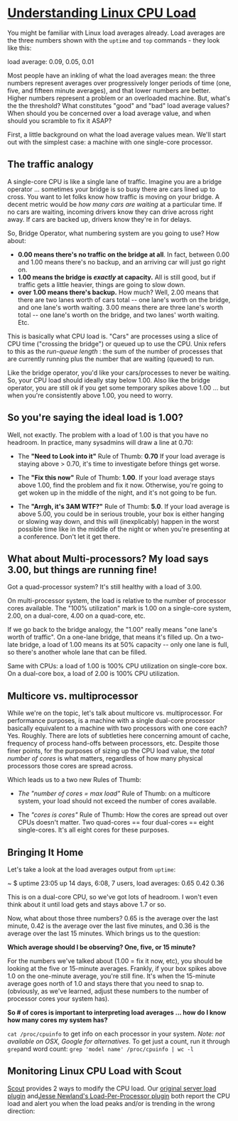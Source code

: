# [Understanding Linux CPU Load](http://blog.scoutapp.com/articles/2009/07/31/understanding-load-averages)

You might be familiar with Linux load averages already. Load averages are the three numbers shown with the `uptime` and `top` commands - they look like this:

load average: 0.09, 0.05, 0.01

Most people have an inkling of what the load averages mean: the three numbers represent averages over progressively longer periods of time (one, five, and fifteen minute averages), and that lower numbers are better. Higher numbers represent a problem or an overloaded machine. But, what's the the threshold? What constitutes "good" and "bad" load average values? When should you be concerned over a load average value, and when should you scramble to fix it ASAP?

First, a little background on what the load average values mean. We'll start out with the simplest case: a machine with one single-core processor.

## The traffic analogy

A single-core CPU is like a single lane of traffic. Imagine you are a bridge operator ... sometimes your bridge is so busy there are cars lined up to cross. You want to let folks know how traffic is moving on your bridge. A decent metric would be _how many cars are waiting_ at a particular time. If no cars are waiting, incoming drivers know they can drive across right away. If cars are backed up, drivers know they're in for delays.

So, Bridge Operator, what numbering system are you going to use? How about:

  *  **0.00 means there's no traffic on the bridge at all**. In fact, between 0.00 and 1.00 means there's no backup, and an arriving car will just go right on.
  *  **1.00 means the bridge is _exactly_ at capacity.** All is still good, but if traffic gets a little heavier, things are going to slow down.
  *  **over 1.00 means there's backup.** How much? Well, 2.00 means that there are two lanes worth of cars total -- one lane's worth on the bridge, and one lane's worth waiting. 3.00 means there are three lane's worth total -- one lane's worth on the bridge, and two lanes' worth waiting. Etc.


This is basically what CPU load is. "Cars" are processes using a slice of CPU time ("crossing the bridge") or queued up to use the CPU. Unix refers to this as the _run-queue length_ : the sum of the number of processes that are currently running plus the number that are waiting (queued) to run.

Like the bridge operator, you'd like your cars/processes to never be waiting. So, your CPU load should ideally stay below 1.00. Also like the bridge operator, you are still ok if you get some temporary spikes above 1.00 ... but when you're consistently above 1.00, you need to worry.

## So you're saying the ideal load is 1.00?

Well, not exactly. The problem with a load of 1.00 is that you have no headroom. In practice, many sysadmins will draw a line at 0.70:

  * The **"Need to Look into it"** Rule of Thumb: **0.70** If your load average is staying above > 0.70, it's time to investigate before things get worse.

  * The **"Fix this now"** Rule of Thumb: **1.00**. If your load average stays above 1.00, find the problem and fix it now. Otherwise, you're going to get woken up in the middle of the night, and it's not going to be fun.

  * The **"Arrgh, it's 3AM WTF?"** Rule of Thumb: **5.0**. If your load average is above 5.00, you could be in serious trouble, your box is either hanging or slowing way down, and this will (inexplicably) happen in the worst possible time like in the middle of the night or when you're presenting at a conference. Don't let it get there.


## What about Multi-processors? My load says 3.00, but things are running fine!

Got a quad-processor system? It's still healthy with a load of 3.00.

On multi-processor system, the load is relative to the number of processor cores available. The "100% utilization" mark is 1.00 on a single-core system, 2.00, on a dual-core, 4.00 on a quad-core, etc.

If we go back to the bridge analogy, the "1.00" really means "one lane's worth of traffic". On a one-lane bridge, that means it's filled up. On a two-late bridge, a load of 1.00 means its at 50% capacity -- only one lane is full, so there's another whole lane that can be filled.


Same with CPUs: a load of 1.00 is 100% CPU utilization on single-core box. On a dual-core box, a load of 2.00 is 100% CPU utilization.

## Multicore vs. multiprocessor

While we're on the topic, let's talk about multicore vs. multiprocessor. For performance purposes, is a machine with a single dual-core processor basically equivalent to a machine with two processors with one core each? Yes. Roughly. There are lots of subtleties here concerning amount of cache, frequency of process hand-offs between processors, etc. Despite those finer points, for the purposes of sizing up the CPU load value, the _total number of cores_ is what matters, regardless of how many physical processors those cores are spread across.

Which leads us to a two new Rules of Thumb:

  *  _The "number of cores = max load"_ Rule of Thumb: on a multicore system, your load should not exceed the number of cores available.

  * The _"cores is cores"_ Rule of Thumb: How the cores are spread out over CPUs doesn't matter. Two quad-cores == four dual-cores == eight single-cores. It's all eight cores for these purposes.

## Bringing It Home

Let's take a look at the load averages output from `uptime`:

~ $ uptime
23:05 up 14 days, 6:08, 7 users, load averages: 0.65 0.42 0.36

This is on a dual-core CPU, so we've got lots of headroom. I won't even think about it until load gets and stays above 1.7 or so.

Now, what about those three numbers? 0.65 is the average over the last minute, 0.42 is the average over the last five minutes, and 0.36 is the average over the last 15 minutes. Which brings us to the question:

 **Which average should I be observing? One, five, or 15 minute?**

For the numbers we've talked about (1.00 = fix it now, etc), you should be looking at the five or 15-minute averages. Frankly, if your box spikes above 1.0 on the one-minute average, you're still fine. It's when the 15-minute average goes north of 1.0 and stays there that you need to snap to. (obviously, as we've learned, adjust these numbers to the number of processor cores your system has).

 **So # of cores is important to interpreting load averages ... how do I know how many cores my system has?**

`cat /proc/cpuinfo` to get info on each processor in your system. _Note: not available on OSX, Google for alternatives_. To get just a count, run it through `grep`and word count: `grep 'model name' /proc/cpuinfo | wc -l`

## Monitoring Linux CPU Load with Scout

[Scout](http://scoutapp.com/) provides 2 ways to modify the CPU load. Our [original server load plugin](http://scoutapp.com/plugin_urls/4-server-load) and[Jesse Newland's Load-Per-Processor plugin](http://scoutapp.com/plugin_urls/151-load-per-processor) both report the CPU load and alert you when the load peaks and/or is trending in the wrong direction:
